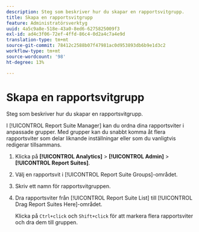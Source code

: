 ```yaml
---
description: Steg som beskriver hur du skapar en rapportsvitgrupp.
title: Skapa en rapportsvitgrupp
feature: Administratörsverktyg
uuid: 4a5c9a8e-518e-43a0-8ed6-6275825009f3
exl-id: ad4c3f06-72ef-4ffd-86c4-0d2a4c7a4e9d
translation-type: tm+mt
source-git-commit: 78412c2588b07f47981ac0d953893db6b9e1d3c2
workflow-type: tm+mt
source-wordcount: '98'
ht-degree: 13%

---
```


# Skapa en rapportsvitgrupp

Steg som beskriver hur du skapar en rapportsvitgrupp.

I [!UICONTROL Report Suite Manager] kan du ordna dina rapportsviter i anpassade grupper. Med grupper kan du snabbt komma åt flera rapportsviter som delar liknande inställningar eller som du vanligtvis redigerar tillsammans.

1. Klicka på **[!UICONTROL Analytics]** > **[!UICONTROL Admin]** > **[!UICONTROL Report Suites]**.
1. Välj en rapportsvit i [!UICONTROL Report Suite Groups]-området.
1. Skriv ett namn för rapportsvitgruppen.
1. Dra rapportsviter från [!UICONTROL Report Suite List] till [!UICONTROL Drag Report Suites Here]-området.

   Klicka på `Ctrl+click` och `Shift+click` för att markera flera rapportsviter och dra dem till gruppen.
